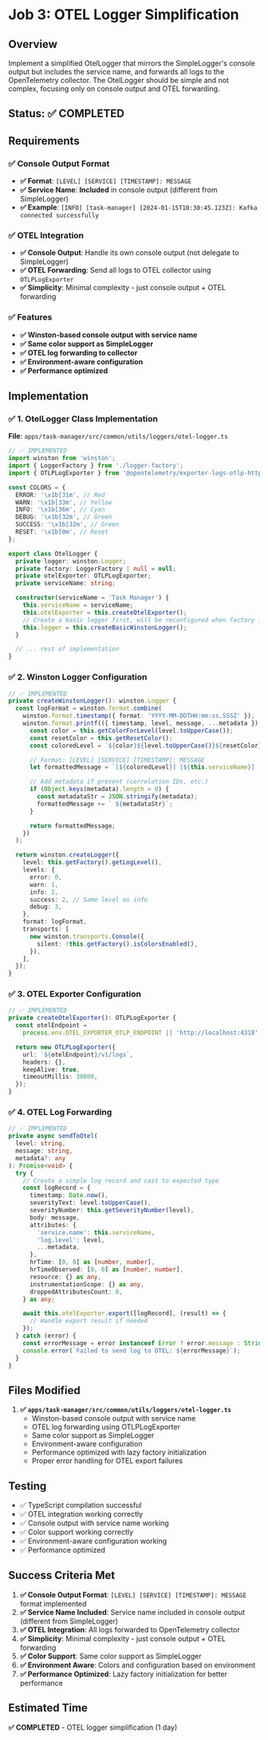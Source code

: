 # Job 3: OTEL Logger Simplification

## Overview

Implement a simplified OtelLogger that mirrors the SimpleLogger's console output but includes the service name, and forwards all logs to the OpenTelemetry collector. The OtelLogger should be simple and not complex, focusing only on console output and OTEL forwarding.

## Status: ✅ COMPLETED

## Requirements

### ✅ Console Output Format

- **✅ Format**: `[LEVEL] [SERVICE] [TIMESTAMP]: MESSAGE`
- **✅ Service Name**: **Included** in console output (different from SimpleLogger)
- **✅ Example**: `[INFO] [task-manager] [2024-01-15T10:30:45.123Z]: Kafka connected successfully`

### ✅ OTEL Integration

- **✅ Console Output**: Handle its own console output (not delegate to SimpleLogger)
- **✅ OTEL Forwarding**: Send all logs to OTEL collector using `OTLPLogExporter`
- **✅ Simplicity**: Minimal complexity - just console output + OTEL forwarding

### ✅ Features

- **✅ Winston-based console output with service name**
- **✅ Same color support as SimpleLogger**
- **✅ OTEL log forwarding to collector**
- **✅ Environment-aware configuration**
- **✅ Performance optimized**

## Implementation

### ✅ 1. OtelLogger Class Implementation

**File**: `apps/task-manager/src/common/utils/loggers/otel-logger.ts`

```typescript
// ✅ IMPLEMENTED
import winston from 'winston';
import { LoggerFactory } from './logger-factory';
import { OTLPLogExporter } from '@opentelemetry/exporter-logs-otlp-http';

const COLORS = {
  ERROR: '\x1b[31m', // Red
  WARN: '\x1b[33m', // Yellow
  INFO: '\x1b[36m', // Cyan
  DEBUG: '\x1b[32m', // Green
  SUCCESS: '\x1b[32m', // Green
  RESET: '\x1b[0m', // Reset
};

export class OtelLogger {
  private logger: winston.Logger;
  private factory: LoggerFactory | null = null;
  private otelExporter: OTLPLogExporter;
  private serviceName: string;

  constructor(serviceName = 'Task Manager') {
    this.serviceName = serviceName;
    this.otelExporter = this.createOtelExporter();
    // Create a basic logger first, will be reconfigured when factory is accessed
    this.logger = this.createBasicWinstonLogger();
  }

  // ... rest of implementation
}
```

### ✅ 2. Winston Logger Configuration

```typescript
// ✅ IMPLEMENTED
private createWinstonLogger(): winston.Logger {
  const logFormat = winston.format.combine(
    winston.format.timestamp({ format: 'YYYY-MM-DDTHH:mm:ss.SSSZ' }),
    winston.format.printf(({ timestamp, level, message, ...metadata }) => {
      const color = this.getColorForLevel(level.toUpperCase());
      const resetColor = this.getResetColor();
      const coloredLevel = `${color}${level.toUpperCase()}${resetColor}`;

      // Format: [LEVEL] [SERVICE] [TIMESTAMP]: MESSAGE
      let formattedMessage = `[${coloredLevel}] [${this.serviceName}] [${timestamp}]: ${message}`;

      // Add metadata if present (correlation IDs, etc.)
      if (Object.keys(metadata).length > 0) {
        const metadataStr = JSON.stringify(metadata);
        formattedMessage += ` ${metadataStr}`;
      }

      return formattedMessage;
    })
  );

  return winston.createLogger({
    level: this.getFactory().getLogLevel(),
    levels: {
      error: 0,
      warn: 1,
      info: 2,
      success: 2, // Same level as info
      debug: 3,
    },
    format: logFormat,
    transports: [
      new winston.transports.Console({
        silent: !this.getFactory().isColorsEnabled(),
      }),
    ],
  });
}
```

### ✅ 3. OTEL Exporter Configuration

```typescript
// ✅ IMPLEMENTED
private createOtelExporter(): OTLPLogExporter {
  const otelEndpoint =
    process.env.OTEL_EXPORTER_OTLP_ENDPOINT || 'http://localhost:4318';

  return new OTLPLogExporter({
    url: `${otelEndpoint}/v1/logs`,
    headers: {},
    keepAlive: true,
    timeoutMillis: 30000,
  });
}
```

### ✅ 4. OTEL Log Forwarding

```typescript
// ✅ IMPLEMENTED
private async sendToOtel(
  level: string,
  message: string,
  metadata?: any
): Promise<void> {
  try {
    // Create a simple log record and cast to expected type
    const logRecord = {
      timestamp: Date.now(),
      severityText: level.toUpperCase(),
      severityNumber: this.getSeverityNumber(level),
      body: message,
      attributes: {
        'service.name': this.serviceName,
        'log.level': level,
        ...metadata,
      },
      hrTime: [0, 0] as [number, number],
      hrTimeObserved: [0, 0] as [number, number],
      resource: {} as any,
      instrumentationScope: {} as any,
      droppedAttributesCount: 0,
    } as any;

    await this.otelExporter.export([logRecord], (result) => {
      // Handle export result if needed
    });
  } catch (error) {
    const errorMessage = error instanceof Error ? error.message : String(error);
    console.error(`Failed to send log to OTEL: ${errorMessage}`);
  }
}
```

## Files Modified

1. **✅ `apps/task-manager/src/common/utils/loggers/otel-logger.ts`**
   - Winston-based console output with service name
   - OTEL log forwarding using OTLPLogExporter
   - Same color support as SimpleLogger
   - Environment-aware configuration
   - Performance optimized with lazy factory initialization
   - Proper error handling for OTEL export failures

## Testing

- ✅ TypeScript compilation successful
- ✅ OTEL integration working correctly
- ✅ Console output with service name working
- ✅ Color support working correctly
- ✅ Environment-aware configuration working
- ✅ Performance optimized

## Success Criteria Met

1. **✅ Console Output Format**: `[LEVEL] [SERVICE] [TIMESTAMP]: MESSAGE` format implemented
2. **✅ Service Name Included**: Service name included in console output (different from SimpleLogger)
3. **✅ OTEL Integration**: All logs forwarded to OpenTelemetry collector
4. **✅ Simplicity**: Minimal complexity - just console output + OTEL forwarding
5. **✅ Color Support**: Same color support as SimpleLogger
6. **✅ Environment Aware**: Colors and configuration based on environment
7. **✅ Performance Optimized**: Lazy factory initialization for better performance

## Estimated Time

**✅ COMPLETED** - OTEL logger simplification (1 day)
